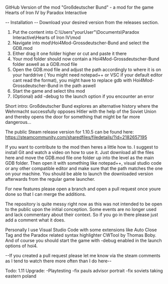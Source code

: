 GitHub Version of the mod "Großdeutscher Bund" - a mod for the game Hearts of Iron IV by Paradox Interactive

-- Installation --
Download your desired version from the releases section. 
1. Put the content into C:\Users\"yourUser"\Documents\Paradox Interactive\Hearts of Iron IV\mod
2. Navigate into mod\Hoi4Mod-Grossdeutscher-Bund and select the GDB.mod
3. Either drag it one folder higher or cut and paste it there
4. Your mod folder should now contain a Hoi4Mod-Grossdeutscher-Bund folder aswell as a GDB.mod file
5. Open the GDB.mod file and adjust the path accordingly to where it is on your harddrive ( You might need notepad++ or VSC if your default editor cant read the format), you might have to replace gdb with Hoi4Mod-Grossdeutscher-Bund in the path aswell
6. Start the game and select tihs mod
7. (Optional) add -debug to the launch option if you encounter an error


Short intro:
Großdeutscher Bund explores an alternative history where the Wehrmacht successfully opposes Hitler with the help of the Soviet Union and thereby opens the door for something that might be far more dangerous...

The public Steam release version for 1.10.5 can be found here: https://steamcommunity.com/sharedfiles/filedetails/?id=2182657195

If you want to contribute to the mod then heres a little how to. I suggest to install Git and watch a video on how to use it.
Just download all the files here and move the GDB.mod file one folder up into the level as the main GDB folder. Then open it with something like notepad++, visual studio code or any other compatible editor and make sure that the path matches the one on your machine. You should be able to launch the downloaded version afterwards from the regular game launcher.

For new features please open a branch and open a pull request once youre done so that I can merge the additions.

The repository is quite messy right now as this was not intended to be open to the public upon the initial conception. Some events are no longer used and lack commentary about their context. So if you go in there please just add a comment what it does. 

Personally I use Visual Studio Code with some extensions like Auto Close Tag and the Paradox related syntax highlighter CWTool by Thomas Boby. And of course you should start the game with -debug enabled in the launch options of hoi4.

--If you created a pull request please let me know via the steam comments as I tend to watch there more often than I do here--

Todo:
1.11 Upgrade:
-Playtesting
-fix pauls advisor portrait
-fix soviets taking eastern poland
